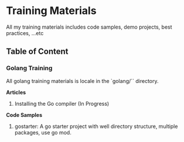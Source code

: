 # Training Materials

All my training materials includes code samples, demo projects, best practices, ...etc

## Table of Content

### Golang Training

All golang training materials is locale in the `golang/`` directory.

**Articles**

1. Installing the Go compiler (In Progress)

**Code Samples**

1. gostarter: A go starter project with well directory structure, multiple packages, use go mod.

